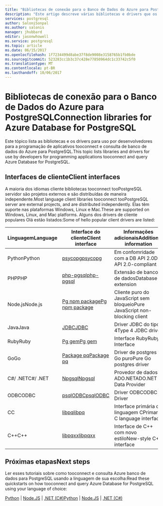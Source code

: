 ```yaml
---
title: "Bibliotecas de conexão para o Banco de Dados do Azure para PostgreSQL | Microsoft Docs"
description: "Este artigo descreve várias bibliotecas e drivers que os desenvolvedores podem usar ao codificar aplicativos tooconnect e consulta de banco de dados do Azure para PostgreSQL."
services: postgresql
author: SaloniSonpal
ms.author: salonis
manager: jhubbard
editor: jasonwhowell
ms.service: postgresql
ms.topic: article
ms.date: 06/15/2017
ms.openlocfilehash: 1f7234499d8abe37f8de9008e3158765b1fb0bde
ms.sourcegitcommit: 523283cc1b3c37c428e77850964dc1c33742c5f0
ms.translationtype: MT
ms.contentlocale: pt-BR
ms.lasthandoff: 10/06/2017
---
```

# <a name="connection-libraries-for-azure-database-for-postgresql"></a><span data-ttu-id="619f1-103">Bibliotecas de conexão para o Banco de Dados do Azure para PostgreSQL</span><span class="sxs-lookup"><span data-stu-id="619f1-103">Connection libraries for Azure Database for PostgreSQL</span></span>
<span data-ttu-id="619f1-104">Este tópico lista as bibliotecas e os drivers para uso por desenvolvedores para a programação de aplicativos tooconnect e consulta de banco de dados do Azure para PostgreSQL.</span><span class="sxs-lookup"><span data-stu-id="619f1-104">This topic lists libraries and drivers for use by developers for programming applications tooconnect and query Azure Database for PostgreSQL.</span></span>

## <a name="client-interfaces"></a><span data-ttu-id="619f1-105">Interfaces de cliente</span><span class="sxs-lookup"><span data-stu-id="619f1-105">Client interfaces</span></span>
<span data-ttu-id="619f1-106">A maioria dos idiomas cliente bibliotecas tooconnect tooPostgreSQL servidor são projetos externos e são distribuídas de maneira independente.</span><span class="sxs-lookup"><span data-stu-id="619f1-106">Most language client libraries tooconnect tooPostgreSQL server are external projects, and are distributed independently.</span></span> <span data-ttu-id="619f1-107">Elas têm suporte nas plataformas Windows, Linux e Mac.</span><span class="sxs-lookup"><span data-stu-id="619f1-107">These are supported on Windows, Linux, and Mac platforms.</span></span> <span data-ttu-id="619f1-108">Alguns dos drivers de cliente populares Olá estão listados:</span><span class="sxs-lookup"><span data-stu-id="619f1-108">Some of hello popular client drivers are listed:</span></span>

| <span data-ttu-id="619f1-109">**Linguagem**</span><span class="sxs-lookup"><span data-stu-id="619f1-109">**Language**</span></span> | <span data-ttu-id="619f1-110">**Interface do cliente**</span><span class="sxs-lookup"><span data-stu-id="619f1-110">**Client interface**</span></span> | <span data-ttu-id="619f1-111">**Informações adicionais**</span><span class="sxs-lookup"><span data-stu-id="619f1-111">**Additional information**</span></span> | <span data-ttu-id="619f1-112">**Baixar**</span><span class="sxs-lookup"><span data-stu-id="619f1-112">**Download**</span></span> |
|--------------|----------------------------------------------------------------|-------------------------------------|--------------------------------------------------------------------|
| <span data-ttu-id="619f1-113">Python</span><span class="sxs-lookup"><span data-stu-id="619f1-113">Python</span></span> | [<span data-ttu-id="619f1-114">psycopg</span><span class="sxs-lookup"><span data-stu-id="619f1-114">psycopg</span></span>](http://initd.org/psycopg/) | <span data-ttu-id="619f1-115">Em confomridade com a DB API 2.0</span><span class="sxs-lookup"><span data-stu-id="619f1-115">DB API 2.0-compliant</span></span> | [<span data-ttu-id="619f1-116">Baixar</span><span class="sxs-lookup"><span data-stu-id="619f1-116">Download</span></span>](http://initd.org/psycopg/download/) |
| <span data-ttu-id="619f1-117">PHP</span><span class="sxs-lookup"><span data-stu-id="619f1-117">PHP</span></span> | [<span data-ttu-id="619f1-118">php-pgsql</span><span class="sxs-lookup"><span data-stu-id="619f1-118">php-pgsql</span></span>](https://php.net/manual/en/book.pgsql.php) | <span data-ttu-id="619f1-119">Extensão de banco de dados</span><span class="sxs-lookup"><span data-stu-id="619f1-119">Database extension</span></span> | [<span data-ttu-id="619f1-120">Instalar</span><span class="sxs-lookup"><span data-stu-id="619f1-120">Install</span></span>](https://secure.php.net/manual/en/pgsql.installation.php) |
| <span data-ttu-id="619f1-121">Node.js</span><span class="sxs-lookup"><span data-stu-id="619f1-121">Node.js</span></span> | [<span data-ttu-id="619f1-122">Pg npm package</span><span class="sxs-lookup"><span data-stu-id="619f1-122">Pg npm package</span></span>](https://www.npmjs.com/package/pg) | <span data-ttu-id="619f1-123">Cliente puro do JavaScript sem bloqueio</span><span class="sxs-lookup"><span data-stu-id="619f1-123">Pure JavaScript non-blocking client</span></span> | [<span data-ttu-id="619f1-124">Instalar</span><span class="sxs-lookup"><span data-stu-id="619f1-124">Install</span></span>](https://www.npmjs.com/package/pg) |
| <span data-ttu-id="619f1-125">Java</span><span class="sxs-lookup"><span data-stu-id="619f1-125">Java</span></span> | [<span data-ttu-id="619f1-126">JDBC</span><span class="sxs-lookup"><span data-stu-id="619f1-126">JDBC</span></span>](http://jdbc.postgresql.org/) | <span data-ttu-id="619f1-127">Driver JDBC do tipo 4</span><span class="sxs-lookup"><span data-stu-id="619f1-127">Type 4 JDBC driver</span></span> | [<span data-ttu-id="619f1-128">Baixar</span><span class="sxs-lookup"><span data-stu-id="619f1-128">Download</span></span>](https://jdbc.postgresql.org/download.html)  |
| <span data-ttu-id="619f1-129">Ruby</span><span class="sxs-lookup"><span data-stu-id="619f1-129">Ruby</span></span> | [<span data-ttu-id="619f1-130">Pg gem</span><span class="sxs-lookup"><span data-stu-id="619f1-130">Pg gem</span></span>](https://deveiate.org/code/pg/) | <span data-ttu-id="619f1-131">Interface Ruby</span><span class="sxs-lookup"><span data-stu-id="619f1-131">Ruby Interface</span></span> | [<span data-ttu-id="619f1-132">Baixar</span><span class="sxs-lookup"><span data-stu-id="619f1-132">Download</span></span>](https://rubygems.org/downloads/pg-0.20.0.gem) |
| <span data-ttu-id="619f1-133">Go</span><span class="sxs-lookup"><span data-stu-id="619f1-133">Go</span></span> | [<span data-ttu-id="619f1-134">Package pq</span><span class="sxs-lookup"><span data-stu-id="619f1-134">Package pq</span></span>](https://godoc.org/github.com/lib/pq) | <span data-ttu-id="619f1-135">Driver de postgres Go puro</span><span class="sxs-lookup"><span data-stu-id="619f1-135">Pure Go postgres driver</span></span> | [<span data-ttu-id="619f1-136">Instalar</span><span class="sxs-lookup"><span data-stu-id="619f1-136">Install</span></span>](https://github.com/lib/pq/blob/master/README.md) |
| <span data-ttu-id="619f1-137">C\#/ .NET</span><span class="sxs-lookup"><span data-stu-id="619f1-137">C\#/ .NET</span></span> | [<span data-ttu-id="619f1-138">Npgsql</span><span class="sxs-lookup"><span data-stu-id="619f1-138">Npgsql</span></span>](http://www.npgsql.org/) | <span data-ttu-id="619f1-139">Provedor de dados ADO.NET</span><span class="sxs-lookup"><span data-stu-id="619f1-139">ADO.NET Data Provider</span></span> | [<span data-ttu-id="619f1-140">Baixar</span><span class="sxs-lookup"><span data-stu-id="619f1-140">Download</span></span>](https://www.microsoft.com/net/) |
| <span data-ttu-id="619f1-141">ODBC</span><span class="sxs-lookup"><span data-stu-id="619f1-141">ODBC</span></span> | [<span data-ttu-id="619f1-142">psqlODBC</span><span class="sxs-lookup"><span data-stu-id="619f1-142">psqlODBC</span></span>](https://odbc.postgresql.org/) | <span data-ttu-id="619f1-143">Driver ODBC</span><span class="sxs-lookup"><span data-stu-id="619f1-143">ODBC Driver</span></span> | [<span data-ttu-id="619f1-144">Baixar</span><span class="sxs-lookup"><span data-stu-id="619f1-144">Download</span></span>](http://www.postgresql.org/ftp/odbc/versions/) |
| <span data-ttu-id="619f1-145">C</span><span class="sxs-lookup"><span data-stu-id="619f1-145">C</span></span> | [<span data-ttu-id="619f1-146">libpq</span><span class="sxs-lookup"><span data-stu-id="619f1-146">libpq</span></span>](https://www.postgresql.org/docs/9.6/static/libpq.html) | <span data-ttu-id="619f1-147">Interface primária de linguagem C</span><span class="sxs-lookup"><span data-stu-id="619f1-147">Primary C language interface</span></span> | <span data-ttu-id="619f1-148">Incluso</span><span class="sxs-lookup"><span data-stu-id="619f1-148">Included</span></span> |
| <span data-ttu-id="619f1-149">C++</span><span class="sxs-lookup"><span data-stu-id="619f1-149">C++</span></span> | [<span data-ttu-id="619f1-150">libpqxx</span><span class="sxs-lookup"><span data-stu-id="619f1-150">libpqxx</span></span>](http://pqxx.org/) | <span data-ttu-id="619f1-151">Interface de C++ com novo estilo</span><span class="sxs-lookup"><span data-stu-id="619f1-151">New-style C++ interface</span></span> | [<span data-ttu-id="619f1-152">Baixar</span><span class="sxs-lookup"><span data-stu-id="619f1-152">Download</span></span>](http://pqxx.org/download/software/) |

## <a name="next-steps"></a><span data-ttu-id="619f1-153">Próximas etapas</span><span class="sxs-lookup"><span data-stu-id="619f1-153">Next steps</span></span>
<span data-ttu-id="619f1-154">Ler esses tutoriais sobre como tooconnect e consulta Azure banco de dados para PostgreSQL usando a linguagem de sua escolha:</span><span class="sxs-lookup"><span data-stu-id="619f1-154">Read these quickstarts on how tooconnect and query Azure Database for PostgreSQL using your language of choice:</span></span>

<span data-ttu-id="619f1-155">[Python](./connect-python.md) | [Node.JS](./connect-nodejs.md) | [.NET (C#)](./connect-csharp.md)</span><span class="sxs-lookup"><span data-stu-id="619f1-155">[Python](./connect-python.md) | [Node.JS](./connect-nodejs.md) | [.NET (C#)](./connect-csharp.md)</span></span>
